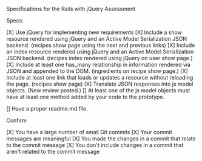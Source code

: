 Specifications for the Rails with jQuery Assessment

Specs:

[X] Use jQuery for implementing new requirements
[X] Include a show resource rendered using jQuery and an Active Model Serialization JSON backend. (recipes show page using the next and previous links)
[X] Include an index resource rendered using jQuery and an Active Model Serialization JSON backend. (recipes index rendered using jQuery on user show page.)
[X] Include at least one has_many relationship in information rendered via JSON and appended to the DOM. (ingredients on recipe show page.)
[X] Include at least one link that loads or updates a resource without reloading the page. (recipes show page)
[X] Translate JSON responses into js model objects. (New review posted.)
[] At least one of the js model objects must have at least one method added by your code to the prototype.


[] Have a proper readme.md file.

Confirm

[X] You have a large number of small Git commits
[X] Your commit messages are meaningful
[X] You made the changes in a commit that relate to the commit message
[X] You don't include changes in a commit that aren't related to the commit message